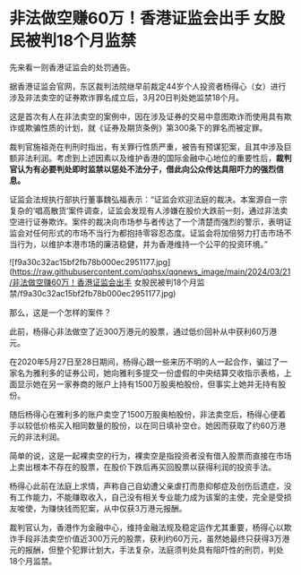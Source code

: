 # 非法做空赚60万！香港证监会出手 女股民被判18个月监禁

先来看一则香港证监会的处罚通告。

据香港证监会官网，东区裁判法院继早前裁定44岁个人投资者杨得心（女）进行涉及非法卖空的证券欺诈罪名成立后，3月20日判处她监禁18个月。

这是首次有人在非法卖空的案例中，因在涉及证券的交易中意图欺诈而使用具有欺诈或欺骗性质的计划，就《证券及期货条例》第300条下的罪名而被定罪。

裁判官施祖尧在判刑时指出，有关罪行性质严重，被告有预谋犯案，且其中涉及巨额非法利润。考虑到上述因素以及维护香港的国际金融中心地位的重要性后，**裁判官认为有必要判处即时监禁以惩处不法分子，借此向公众传达具阻吓力的强烈信息。**

证监会法规执行部执行董事魏弘福表示：“证监会欢迎法庭的裁决。本案源自一宗复杂的‘唱高散货’案件调查，证监会发现有人涉嫌在股价大跌前一刻，通过非法卖空进行证券欺诈。案件的裁决向市场参与者传达了一个清楚而强烈的警示，表明证监会对任何形式的市场不当行为都抱持零容忍态度。证监会将加倍努力打击市场不当行为，以维护本港市场的廉洁稳健，并为香港维持一个公平的投资环境。”

![f9a30c32ac15bf2fb78b000ec2951177.jpg](https://raw.githubusercontent.com/qqhsx/qqnews_image/main/2024/03/21/非法做空赚60万！香港证监会出手 女股民被判18个月监禁/f9a30c32ac15bf2fb78b000ec2951177.jpg)

那么，这是一个怎样的案件？

此前，杨得心非法做空了近300万港元的股票，通过低价回补从中获利60万港元。

在2020年5月27日至28日期间，杨得心跟一些来历不明的人一起合作，骗过了一家名为雅利多的证券公司，她向雅利多提交一份虚假的中央结算交收指示表格，上面显示她在另一家券商的账户上持有1500万股奥柏股份，但事实上她并无持有股份。

随后杨得心在雅利多的账户卖空了1500万股奥柏股份，非法卖空后，杨得心便着手以较低价格买入相同数量的股份，以在同日填补空仓。她因而获取了约60万港元的非法利润。

简单的说，这是一起裸卖空的行为，裸卖空是指投资者没有借入股票而直接在市场上卖出根本不存在的股票，在股价下跌后再买回股票以获得利润的投资手法。

杨得心此前在法庭上求情，声称自己自幼遭父亲虐打而患抑郁症及创伤后遗症，没有工作能力，不能赚取收入，自己没有相关专业能力成为该案的主使，完全是受损友唆使，为赚快钱而犯案，从中仅获3万港元报酬。

裁判官认为，香港作为金融中心，维持金融法规及稳定运作尤其重要，杨得心以欺诈手段非法卖空价值近300万元的股票，获利约60万元，虽然她最终只获得3万港元的报酬，但整个犯罪计划大，手法复杂，法庭须判处具有阻吓性的刑罚，判处18个月监禁。

